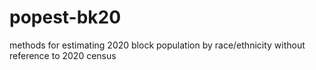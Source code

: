 # popest-bk20
methods for estimating 2020 block population by race/ethnicity without reference to 2020 census
